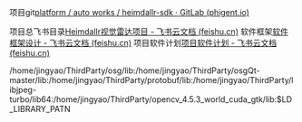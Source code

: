 
项目git[platform / auto works / heimdallr-sdk · GitLab (phigent.io)](https://gitlab.phigent.io/platform/auto-works/heimdallr-sdk)

项目总飞书目录[Heimdallr视觉雷达项目 - 飞书云文档 (feishu.cn)](https://phigentai.feishu.cn/wiki/wikcnFI3eUtJteoz9nLQildXqvc)
软件框架[软件框架设计 - 飞书云文档 (feishu.cn)](https://phigentai.feishu.cn/wiki/wikcnpf2ql4GdV9nG2CKbMJ4rrf)
项目软件计划[项目软件计划 - 飞书云文档 (feishu.cn)](https://phigentai.feishu.cn/wiki/wikcnypy4xuogMypvfP2PUDs0rb#mindmap)

/home/jingyao/ThirdParty/osg/lib:/home/jingyao/ThirdParty/osgQt-master/lib:/home/jingyao/ThirdParty/protobuf/lib:/home/jingyao/ThirdParty/libjpeg-turbo/lib64:/home/jingyao/ThirdParty/opencv_4.5.3_world_cuda_gtk/lib:$LD_LIBRARY_PATN